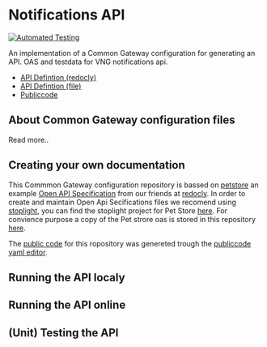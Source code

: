 # Notifications API
[![Automated Testing](https://github.com/CommonGateway/notification_publiccode/actions/workflows/tests.yml/badge.svg)](https://github.com/CommonGateway/notification_publiccode/actions/workflows/tests.yml)

An implementation of a Common Gateway configuration for generating an API. OAS and testdata for VNG notifications api.

- [API Defintion (redocly)](https://redocly.github.io/redoc/?url=https://raw.githubusercontent.com/CommonGateway/notification_publiccode/main/OAS.yaml&nocors)
- [API Defintion (file)](https://github.com/CommonGateway/notification_publiccode/blob/main/OAS.yaml)
- [Publiccode](https://github.com/CommonGateway/notification_publiccode/blob/main/publiccode.yaml)

## About Common Gateway configuration files
Read more..

## Creating your own documentation
This Commmon Gateway configuration repository is bassed on [petstore](https://redocly.github.io/redoc/) an example [Open API Specification]([https://redocly.com/docs/openapi/reference-docs-example/overview/](https://swagger.io/specification/)) from our friends at [redocly](https://redocly.com/docs/). In order to create and maintain Open Api Secifications files we recomend using [stoplight](), you can find the stoplight project for Pet Store [here](https://conduction.stoplight.io/docs/pet-store/branches/main/ls7mp80wwy88k-swagger-petstore). For convience purpose a copy of the Pet strore oas is stored in this repository [here](https://github.com/CommonGateway/PetStore/blob/main/OAS.yaml).

The [public code](https://yml.publiccode.tools/) for this ropository was genereted trough the [publiccode yaml editor](https://publiccode-editor.developers.italia.it/).

## Running the API localy

## Running the API online

## (Unit) Testing the API